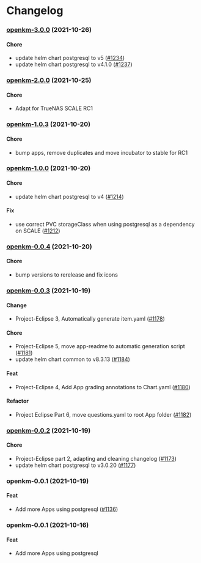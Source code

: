 # Changelog<br>


<a name="openkm-3.0.0"></a>
### [openkm-3.0.0](https://github.com/truecharts/apps/compare/openkm-2.0.0...openkm-3.0.0) (2021-10-26)

#### Chore

* update helm chart postgresql to v5 ([#1234](https://github.com/truecharts/apps/issues/1234))
* update helm chart postgresql to v4.1.0 ([#1237](https://github.com/truecharts/apps/issues/1237))



<a name="openkm-2.0.0"></a>
### [openkm-2.0.0](https://github.com/truecharts/apps/compare/openkm-1.0.3...openkm-2.0.0) (2021-10-25)

#### Chore

* Adapt for TrueNAS SCALE RC1



<a name="openkm-1.0.3"></a>
### [openkm-1.0.3](https://github.com/truecharts/apps/compare/openkm-1.0.0...openkm-1.0.3) (2021-10-20)

#### Chore

* bump apps, remove duplicates and move incubator to stable for RC1



<a name="openkm-1.0.0"></a>
### [openkm-1.0.0](https://github.com/truecharts/apps/compare/openkm-0.0.4...openkm-1.0.0) (2021-10-20)

#### Chore

* update helm chart postgresql to v4 ([#1214](https://github.com/truecharts/apps/issues/1214))

#### Fix

* use correct PVC storageClass when using postgresql as a dependency on SCALE ([#1212](https://github.com/truecharts/apps/issues/1212))



<a name="openkm-0.0.4"></a>
### [openkm-0.0.4](https://github.com/truecharts/apps/compare/openkm-0.0.3...openkm-0.0.4) (2021-10-20)

#### Chore

* bump versions to rerelease and fix icons



<a name="openkm-0.0.3"></a>
### [openkm-0.0.3](https://github.com/truecharts/apps/compare/openkm-0.0.2...openkm-0.0.3) (2021-10-19)

#### Change

* Project-Eclipse 3, Automatically generate item.yaml ([#1178](https://github.com/truecharts/apps/issues/1178))

#### Chore

* Project-Eclipse 5, move app-readme to automatic generation script ([#1181](https://github.com/truecharts/apps/issues/1181))
* update helm chart common to v8.3.13 ([#1184](https://github.com/truecharts/apps/issues/1184))

#### Feat

* Project-Eclipse 4, Add App grading annotations to Chart.yaml ([#1180](https://github.com/truecharts/apps/issues/1180))

#### Refactor

* Project Eclipse Part 6, move questions.yaml to root App folder ([#1182](https://github.com/truecharts/apps/issues/1182))



<a name="openkm-0.0.2"></a>
### [openkm-0.0.2](https://github.com/truecharts/apps/compare/openkm-0.0.1...openkm-0.0.2) (2021-10-19)

#### Chore

* Project-Eclipse part 2, adapting and cleaning changelog ([#1173](https://github.com/truecharts/apps/issues/1173))
* update helm chart postgresql to v3.0.20 ([#1177](https://github.com/truecharts/apps/issues/1177))



<a name="openkm-0.0.1"></a>
### openkm-0.0.1 (2021-10-19)

#### Feat

* Add more Apps using postgresql ([#1136](https://github.com/truecharts/apps/issues/1136))



<a name="openkm-0.0.1"></a>
### openkm-0.0.1 (2021-10-16)

#### Feat

* Add more Apps using postgresql
